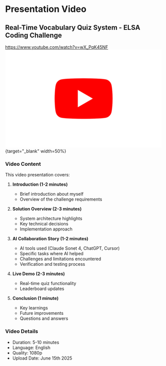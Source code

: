# Presentation Video

## Real-Time Vocabulary Quiz System - ELSA Coding Challenge
<a href="https://www.youtube.com/watch?v=wX_PqK45NF" target="_blank">https://www.youtube.com/watch?v=wX_PqK45NF</a>
[![Video Thumbnail](images/YouTube.png)](https://www.youtube.com/watch?v=wX_PqK45NF){target="_blank" width=50%}

### Video Content

This video presentation covers:

1. **Introduction (1-2 minutes)**
   - Brief introduction about myself
   - Overview of the challenge requirements

2. **Solution Overview (2-3 minutes)**
   - System architecture highlights
   - Key technical decisions
   - Implementation approach

3. **AI Collaboration Story (1-2 minutes)**
   - AI tools used (Claude Sonet 4, ChatGPT, Cursor)
   - Specific tasks where AI helped
   - Challenges and limitations encountered
   - Verification and testing process

4. **Live Demo (2-3 minutes)**
   - Real-time quiz functionality
   - Leaderboard updates

5. **Conclusion (1 minute)**
   - Key learnings
   - Future improvements
   - Questions and answers

### Video Details
- Duration: 5-10 minutes
- Language: English
- Quality: 1080p
- Upload Date: June 15th 2025

